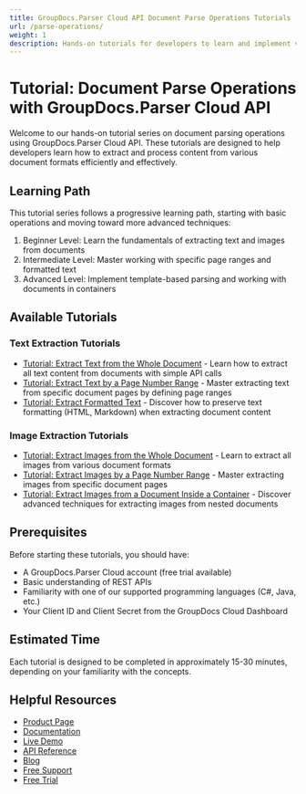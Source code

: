 ```yaml
---
title: GroupDocs.Parser Cloud API Document Parse Operations Tutorials
url: /parse-operations/
weight: 1
description: Hands-on tutorials for developers to learn and implement various document parsing operations using GroupDocs.Parser Cloud API
---
```


# Tutorial: Document Parse Operations with GroupDocs.Parser Cloud API

Welcome to our hands-on tutorial series on document parsing operations using GroupDocs.Parser Cloud API. These tutorials are designed to help developers learn how to extract and process content from various document formats efficiently and effectively.

## Learning Path

This tutorial series follows a progressive learning path, starting with basic operations and moving toward more advanced techniques:

1. Beginner Level: Learn the fundamentals of extracting text and images from documents
2. Intermediate Level: Master working with specific page ranges and formatted text
3. Advanced Level: Implement template-based parsing and working with documents in containers

## Available Tutorials

### Text Extraction Tutorials

- [Tutorial: Extract Text from the Whole Document](/parse-operations/extract-text-whole-document/) - Learn how to extract all text content from documents with simple API calls
- [Tutorial: Extract Text by a Page Number Range](/parse-operations/extract-text-page-number-range/) - Master extracting text from specific document pages by defining page ranges
- [Tutorial: Extract Formatted Text](/parse-operations/extract-formatted-text/) - Discover how to preserve text formatting (HTML, Markdown) when extracting document content

### Image Extraction Tutorials

- [Tutorial: Extract Images from the Whole Document](/parse-operations/extract-images-whole-document/) - Learn to extract all images from various document formats
- [Tutorial: Extract Images by a Page Number Range](/parse-operations/extract-images-page-number-range/) - Master extracting images from specific document pages
- [Tutorial: Extract Images from a Document Inside a Container](/parse-operations/extract-images-document-inside-container/) - Discover advanced techniques for extracting images from nested documents

## Prerequisites

Before starting these tutorials, you should have:

- A GroupDocs.Parser Cloud account (free trial available)
- Basic understanding of REST APIs
- Familiarity with one of our supported programming languages (C#, Java, etc.)
- Your Client ID and Client Secret from the GroupDocs Cloud Dashboard

## Estimated Time

Each tutorial is designed to be completed in approximately 15-30 minutes, depending on your familiarity with the concepts.

## Helpful Resources

- [Product Page](https://products.groupdocs.cloud/parser/)
- [Documentation](https://docs.groupdocs.cloud/parser/)
- [Live Demo](https://products.groupdocs.app/parser/family)
- [API Reference](https://reference.groupdocs.cloud/parser/)
- [Blog](https://blog.groupdocs.cloud/categories/groupdocs.parser-cloud-product-family/)
- [Free Support](https://forum.groupdocs.cloud/c/parser/19/)
- [Free Trial](https://dashboard.groupdocs.cloud/#/apps)
